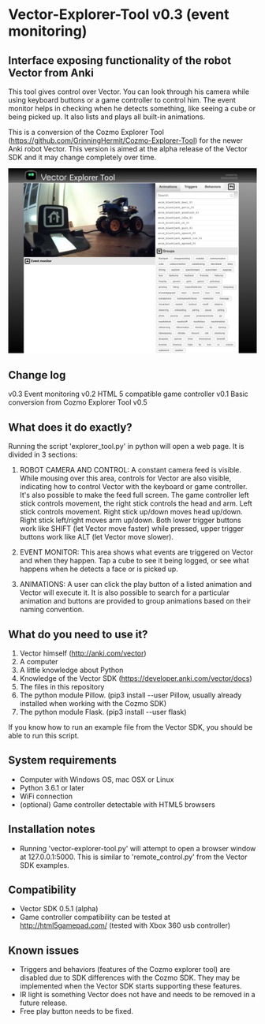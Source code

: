 # Vector-Explorer-Tool v0.3 (event monitoring)
Interface exposing functionality of the robot Vector from Anki
---
This tool gives control over Vector. You can look through his camera while using keyboard buttons or a game controller to control him. The event monitor helps in checking when he detects something, like seeing a cube or being picked up. It also lists and plays all built-in animations. 

This is a conversion of the Cozmo Explorer Tool (https://github.com/GrinningHermit/Cozmo-Explorer-Tool) for the newer Anki robot Vector. This version is aimed at the alpha release of the Vector SDK and it may change completely over time.

![Cozmo-Explorer-Tool](static/img/vector-explorer-tool-v0.1.jpg)

Change log
-
v0.3 Event monitoring
v0.2 HTML 5 compatible game controller
v0.1 Basic conversion from Cozmo Explorer Tool v0.5 

What does it do exactly?
-
Running the script 'explorer_tool.py' in python will open a web page. It is divided in 3 sections:

1. ROBOT CAMERA AND CONTROL: A constant camera feed is visible. While mousing over this area, controls for Vector are also visible, indicating how to control Vector with the keyboard or game controller. It's also possible to make the feed full screen. The game controller left stick controls movement, the right stick controls the head and arm. Left stick controls movement. Right stick up/down moves head up/down. Right stick left/right moves arm up/down. Both lower trigger buttons work like SHIFT (let Vector move faster) while pressed, upper trigger buttons work like ALT (let Vector move slower).

2. EVENT MONITOR: This area shows what events are triggered on Vector and when they happen. Tap a cube to see it being logged, or see what happens when he detects a face or is picked up. 

3. ANIMATIONS: A user can click the play button of a listed animation and Vector will execute it. It is also possible to search for a particular animation and buttons are provided to group animations based on their naming convention. 

What do you need to use it?
-
1. Vector himself (http://anki.com/vector)
2. A computer
3. A little knowledge about Python
4. Knowledge of the Vector SDK (https://developer.anki.com/vector/docs)
5. The files in this repository
6. The python module Pillow. (pip3 install --user Pillow, usually already installed when working with the Cozmo SDK)
7. The python module Flask. (pip3 install --user flask)


If you know how to run an example file from the Vector SDK, you should be able to run this script. 

System requirements
-
- Computer with Windows OS, mac OSX or Linux
- Python 3.6.1 or later
- WiFi connection
- (optional) Game controller detectable with HTML5 browsers

Installation notes
-
- Running 'vector-explorer-tool.py' will attempt to open a browser window at 127.0.0.1:5000. This is similar to  'remote_control.py' from the Vector SDK examples.

Compatibility
-
- Vector SDK 0.5.1 (alpha)
- Game controller compatibility can be tested at http://html5gamepad.com/ (tested with Xbox 360 usb controller)

Known issues
-
- Triggers and behaviors (features of the Cozmo explorer tool) are disabled due to SDK differences with the Cozmo SDK. They may be implemented when the Vector SDK starts supporting these features.
- IR light is something Vector does not have and needs to be removed in a future release. 
- Free play button needs to be fixed.
